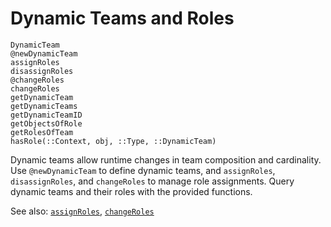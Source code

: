 # Dynamic Teams and Roles

```@docs
DynamicTeam
@newDynamicTeam
assignRoles
disassignRoles
@changeRoles
changeRoles
getDynamicTeam
getDynamicTeams
getDynamicTeamID
getObjectsOfRole
getRolesOfTeam
hasRole(::Context, obj, ::Type, ::DynamicTeam)
```

Dynamic teams allow runtime changes in team composition and cardinality. Use `@newDynamicTeam` to define dynamic teams, and `assignRoles`, `disassignRoles`, and `changeRoles` to manage role assignments. Query dynamic teams and their roles with the provided functions.

See also: [`assignRoles`](@ref), [`changeRoles`](@ref)
